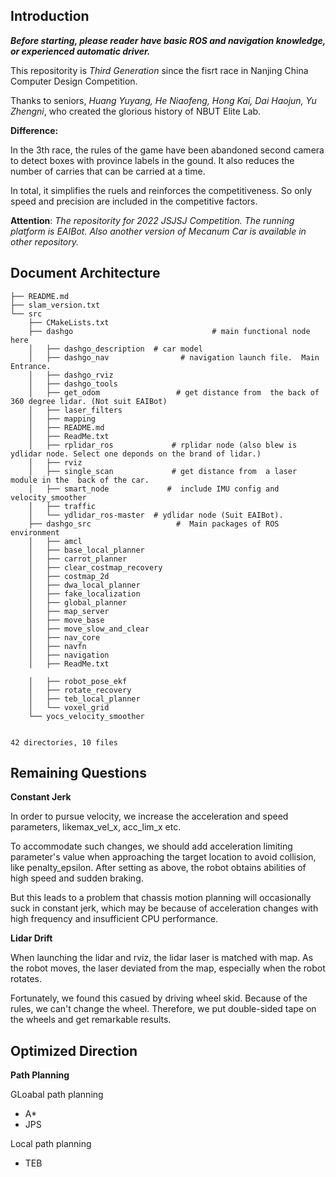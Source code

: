 ## Introduction

***Before starting, please reader have basic ROS and navigation knowledge, or experienced automatic driver.***

This repositority is *Third Generation*  since the fisrt race in Nanjing China Computer Design Competition.

Thanks to seniors, *Huang Yuyang, He Niaofeng, Hong Kai, Dai Haojun, Yu Zhengni*, who created the glorious history of NBUT Elite Lab.

**Difference:**

In the 3th race, the rules of the game have been abandoned second camera to detect boxes with province labels in the gound. It also reduces the number of carries that can be carried at a time.

In total, it simplifies the ruels and reinforces the competitiveness. So only speed and precision are included in the competitive factors.

  **Attention**: *The repositority for 2022 JSJSJ Competition. The running platform is EAIBot. Also another version of Mecanum Car is available in other repository.*

## Document Architecture


```
├── README.md  
├── slam_version.txt
└── src
    ├── CMakeLists.txt
    ├── dashgo                               # main functional node here
    │   ├── dashgo_description  # car model
    │   ├── dashgo_nav                # navigation launch file.  Main Entrance.
    │   ├── dashgo_rviz				
    │   ├── dashgo_tools
    │   ├── get_odom     			 # get distance from  the back of 360 degree lidar. (Not suit EAIBot)
    │   ├── laser_filters
    │   ├── mapping
    │   ├── README.md
    │   ├── ReadMe.txt
    │   ├── rplidar_ros				# rplidar node (also blew is ydlidar node. Select one deponds on the brand of lidar.)
    │   ├── rviz
    │   ├── single_scan				# get distance from  a laser module in the  back of the car. 
    │   ├── smart_node			   #  include IMU config and velocity_smoother
    │   ├── traffic
    │   └── ydlidar_ros-master  # ydlidar node (Suit EAIBot).
    ├── dashgo_src					 #  Main packages of ROS environment 
    │   ├── amcl
    │   ├── base_local_planner
    │   ├── carrot_planner
    │   ├── clear_costmap_recovery
    │   ├── costmap_2d
    │   ├── dwa_local_planner 
    │   ├── fake_localization
    │   ├── global_planner
    │   ├── map_server
    │   ├── move_base
    │   ├── move_slow_and_clear
    │   ├── nav_core
    │   ├── navfn
    │   ├── navigation
    │   ├── ReadMe.txt

​    │   ├── robot_pose_ekf
​    │   ├── rotate_recovery
​    │   ├── teb_local_planner
​    │   └── voxel_grid
​    └── yocs_velocity_smoother


42 directories, 10 files
```


## Remaining Questions

**Constant Jerk**

In order to pursue velocity, we increase the acceleration and speed parameters, likemax_vel_x, acc_lim_x etc. 

To accommodate such changes, we should add acceleration limiting parameter's value when approaching the target location to avoid collision, like penalty_epsilon.  After setting as above, the robot obtains abilities of high speed and sudden braking. 

But this leads to a problem that chassis motion planning will occasionally suck in constant jerk, which may be because of acceleration changes with high frequency and insufficient CPU performance.

**Lidar Drift**

When launching the lidar and rviz, the lidar laser is matched with map. As the robot  moves, the laser deviated from the map, especially when the robot rotates.

Fortunately, we found this casued by driving wheel skid. Because of the rules, we can't change the wheel. Therefore, we put double-sided tape on the wheels and get remarkable results.

## Optimized Direction

**Path Planning**

GLoabal path planning 

-  A*  
-  JPS

Local path planning 

- TEB